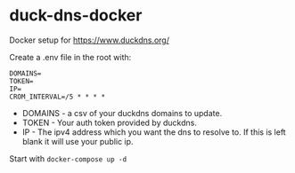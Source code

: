 # duck-dns-docker

Docker setup for https://www.duckdns.org/

Create a .env file in the root with:
```
DOMAINS=
TOKEN=
IP=
CROM_INTERVAL=/5 * * * *
```
- DOMAINS - a csv of your duckdns domains to update.
- TOKEN - Your auth token provided by duckdns.
- IP - The ipv4 address which you want the dns to resolve to. If this is left blank it will use your public ip.

Start with `docker-compose up -d`
